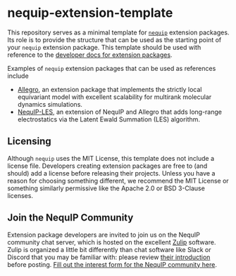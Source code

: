 # nequip-extension-template
This repository serves as a minimal template for [`nequip`](https://github.com/mir-group/nequip) extension packages.
Its role is to provide the structure that can be used as the starting point of your `nequip` extension package.
This template should be used with reference to the [developer docs for extension packages](https://nequip.readthedocs.io/en/latest/dev/extension_packages.html).

Examples of `nequip` extension packages that can be used as references include
 - [Allegro](https://github.com/mir-group/allegro), an extension package that implements the strictly local equivariant model with excellent scalability for multirank molecular dynamics simulations.
 - [NequIP-LES](https://github.com/ChengUCB/NequIP-LES), an extension of NequIP and Allegro that adds long-range electrostatics via the Latent Ewald Summation (LES) algorithm.

## Licensing

Although `nequip` uses the MIT License, this template does not include a license file.
Developers creating extension packages are free to (and should) add a license before releasing their projects.
Unless you have a reason for choosing something different, we recommend the MIT License or something similarly permissive like the Apache 2.0 or BSD 3-Clause licenses.

## Join the NequIP Community

Extension package developers are invited to join us on the NequIP community chat server, which is hosted on the excellent [Zulip](https://zulip.com/) software.
Zulip is organized a little bit differently than chat software like Slack or Discord that you may be familiar with: please review [their introduction](https://zulip.com/help/introduction-to-topics) before posting.
[Fill out the interest form for the NequIP community here](https://forms.gle/mEuonVCHdsgTtLXy7).
